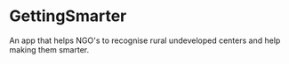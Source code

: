 # GettingSmarter
An app that helps NGO's to recognise rural undeveloped centers and help making them smarter.
